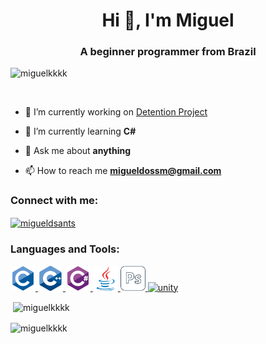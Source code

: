 <h1 align="center">Hi 👋, I'm Miguel</h1>
<h3 align="center">A beginner programmer from Brazil</h3>

<p align="left"> <img src="https://komarev.com/ghpvc/?username=miguelkkkk&label=Profile%20views&color=0e75b6&style=flat" alt="miguelkkkk" /> </p>

<p align="left"> <a href="https://twitter.com/" target="blank"><img src="https://img.shields.io/twitter/follow/?logo=twitter&style=for-the-badge" alt="" /></a> </p>

- 🔭 I’m currently working on [Detention Project](https://github.com/QcG-Estudios/DetentionProject)

- 🌱 I’m currently learning **C#**

- 💬 Ask me about **anything**

- 📫 How to reach me **migueldossm@gmail.com**

<h3 align="left">Connect with me:</h3>
<p align="left">
<a href="https://instagram.com/migueldsants" target="blank"><img align="center" src="https://raw.githubusercontent.com/rahuldkjain/github-profile-readme-generator/master/src/images/icons/Social/instagram.svg" alt="migueldsants" height="30" width="40" /></a>
</p>

<h3 align="left">Languages and Tools:</h3>
<p align="left"> <a href="https://www.cprogramming.com/" target="_blank" rel="noreferrer"> <img src="https://raw.githubusercontent.com/devicons/devicon/master/icons/c/c-original.svg" alt="c" width="40" height="40"/> </a> <a href="https://www.w3schools.com/cpp/" target="_blank" rel="noreferrer"> <img src="https://raw.githubusercontent.com/devicons/devicon/master/icons/cplusplus/cplusplus-original.svg" alt="cplusplus" width="40" height="40"/> </a> <a href="https://www.w3schools.com/cs/" target="_blank" rel="noreferrer"> <img src="https://raw.githubusercontent.com/devicons/devicon/master/icons/csharp/csharp-original.svg" alt="csharp" width="40" height="40"/> </a> <a href="https://www.java.com" target="_blank" rel="noreferrer"> <img src="https://raw.githubusercontent.com/devicons/devicon/master/icons/java/java-original.svg" alt="java" width="40" height="40"/> </a> <a href="https://www.photoshop.com/en" target="_blank" rel="noreferrer"> <img src="https://raw.githubusercontent.com/devicons/devicon/master/icons/photoshop/photoshop-line.svg" alt="photoshop" width="40" height="40"/> </a> <a href="https://unity.com/" target="_blank" rel="noreferrer"> <img src="https://www.vectorlogo.zone/logos/unity3d/unity3d-icon.svg" alt="unity" width="40" height="40"/> </a> </p>

<p>&nbsp;<img align="center" src="https://github-readme-stats.vercel.app/api?username=miguelkkkk&show_icons=true&locale=en" alt="miguelkkkk" /></p>

<p><img align="center" src="https://github-readme-streak-stats.herokuapp.com/?user=miguelkkkk&" alt="miguelkkkk" /></p>

